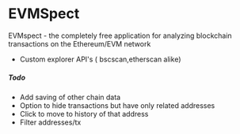 # EVMSpect
 EVMspect - the completely free application for analyzing blockchain transactions on the Ethereum/EVM network
 - Custom explorer API's ( bscscan,etherscan alike)
##### Todo

- Add saving of other chain data
- Option to hide transactions but have only related addresses
- Click to move to history of that address
- Filter addresses/tx 